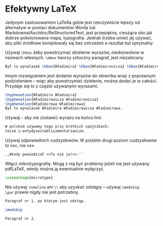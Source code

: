 # Efektywny LaTeX

Jedynym zastosowaniem LaTeXa gdzie jest rzeczywiście lepszy od alternatyw w postaci dokumentów Worda lub Markdowna/Asciidoc/ReStructuredText, jest przepiękna, ciesząca oko jak dobrze pokolorowana mapa, typografia. Jednak trzeba umieć jej używać, aby pliki źródłowe kompilowały się bez ostrzeżeń a rezultat był optymalny.

Używaj `\hbox` żeby powstrzymać dzielenie wyrazów, niedozwolone w nazwach własnych. `\mbox` tworzy sztuczny paragraf, jest niezalecany.
```tex
Był to wynalazek \hbox{Władimira} \hbox{Władimirovicza} \hbox{Władimirowa}.
```

Innym rozwiązaniem jest dodanie wyrazów do słownika wraz z poprawnym podzieleniem – więc aby powstrzymać dzielenie, można dodać je w całości. Przydaje się to z często używanymi wyrazami.
```tex
\hyphenation{Władimira Władimira}
\hyphenation{Władimirowicza Władimirowicza}
\hyphenation{Władimirowa Władimirowa}
Był to wynalazek Władimira Władimirowicza Władimirowa.
```

Używaj `~` aby nie zostawić wyrazu na końcu linii.
```tex
W polskim używamy tego przy krótkich spójnikach:
teizm i~antydysestabliszmentarianizm.
```

Używaj odpowiednich cudzysłowów. W polskim drugi poziom cudzysłowów to »x«, nie «x».
```tex
,,Wtedy powiedział >>To nie ja!<<.''
```

Włącz mikrotypografię. Mogą z nią być problemy jeżeli nie jest używany pdfLaTeX, wtedy można ją ewentualnie wyłączyć.
```tex
\usepackage{microtype}
```

Nie używaj `\newline` ani `\\` aby uzyskać odstępy – używaj `\medskip`. \
`\par` prawie nigdy nie jest potrzebny.
```tex
Paragraf nr 1, po którym jest odstęp.

\medskip

Paragraf nr 2.
```
